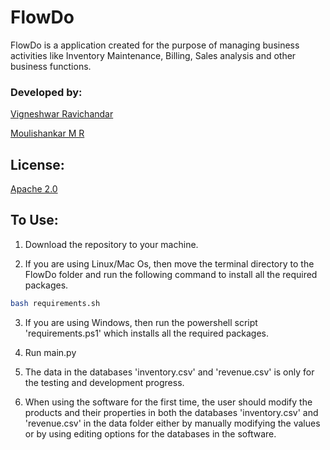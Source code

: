 # FlowDo

FlowDo is a application created for the purpose of managing business activities like Inventory Maintenance, Billing, Sales analysis and other business functions.

### Developed by:

[Vigneshwar Ravichandar](https://github.com/ToastCoder)

[Moulishankar M R](https://github.com/Moulishankar10)

## License:
[Apache 2.0](https://choosealicense.com/licenses/apache-2.0/)

## To Use:

1. Download the repository to your machine. 

2. If you are using Linux/Mac Os, then move the terminal directory to the FlowDo folder and run the following command to install all the required packages.

```bash
bash requirements.sh
```

3. If you are using Windows, then run the powershell script 'requirements.ps1' which installs all the required packages.

4. Run main.py

5. The data in the databases 'inventory.csv' and 'revenue.csv' is only for the testing and development progress.

6. When using the software for the first time, the user should modify the products and their properties in both the databases 'inventory.csv' and 'revenue.csv' in the data folder either by manually modifying the values or by using editing options for the databases in the software.

